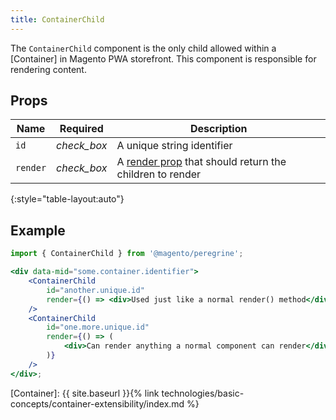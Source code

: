 ```yaml
---
title: ContainerChild
---
```


The `ContainerChild` component is the only child allowed within a [Container] in Magento PWA storefront.
This component is responsible for rendering content.

## Props

| Name     | Required                                      | Description                                               |
| -------- | :-------------------------------------------: | --------------------------------------------------------- |
| `id`     | <i class="material-icons green">check_box</i> | A unique string identifier                                |
| `render` | <i class="material-icons green">check_box</i> | A [render prop] that should return the children to render |
{:style="table-layout:auto"}

## Example

``` jsx
import { ContainerChild } from '@magento/peregrine';

<div data-mid="some.container.identifier">
    <ContainerChild
        id="another.unique.id"
        render={() => <div>Used just like a normal render() method</div>}
    />
    <ContainerChild
        id="one.more.unique.id"
        render={() => (
            <div>Can render anything a normal component can render</div>
        )}
    />
</div>;
```

[render prop]: https://reactjs.org/docs/render-props.html
[Container]: {{ site.baseurl }}{% link technologies/basic-concepts/container-extensibility/index.md %}